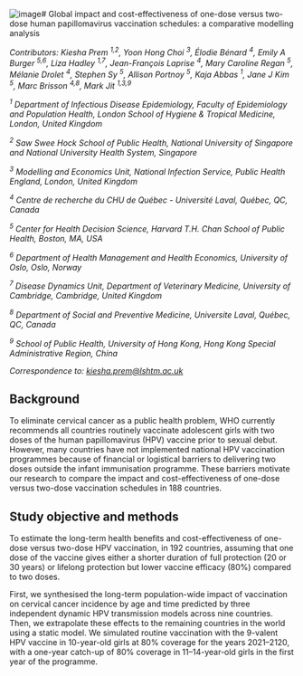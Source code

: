 ![image](https://github.com/kieshaprem/hpv-1-dose/assets/12025079/e3a4e543-06e5-430c-9702-268d51f30612)# Global impact and cost-effectiveness of one-dose versus two-dose human papillomavirus vaccination schedules: a comparative modelling analysis

*Contributors: Kiesha Prem <sup>1,2</sup>, Yoon Hong Choi <sup>3</sup>, Élodie Bénard <sup>4</sup>, Emily A Burger <sup>5,6</sup>, Liza Hadley <sup>1,7</sup>, Jean-François Laprise <sup>4</sup>, Mary Caroline Regan <sup>5</sup>, Mélanie Drolet <sup>4</sup>, Stephen Sy <sup>5</sup>, Allison Portnoy <sup>5</sup>, Kaja Abbas <sup>1</sup>, Jane J Kim <sup>5</sup>, Marc Brisson <sup>4,8</sup>, Mark Jit <sup>1,3,9</sup>*


  *<sup>1</sup> Department of Infectious Disease Epidemiology, Faculty of Epidemiology and Population Health, London School of Hygiene & Tropical Medicine, London, United Kingdom* 
  
  *<sup>2</sup> Saw Swee Hock School of Public Health, National University of Singapore and National University Health System, Singapore* 

  *<sup>3</sup> Modelling and Economics Unit, National Infection Service, Public Health England, London, United Kingdom* 

  *<sup>4</sup> Centre de recherche du CHU de Québec - Université Laval, Québec, QC, Canada*

  *<sup>5</sup> Center for Health Decision Science, Harvard T.H. Chan School of Public Health, Boston, MA, USA* 

  *<sup>6</sup> Department of Health Management and Health Economics, University of Oslo, Oslo, Norway* 

  *<sup>7</sup> Disease Dynamics Unit, Department of Veterinary Medicine, University of Cambridge, Cambridge, United Kingdom* 

  *<sup>8</sup> Department of Social and Preventive Medicine, Universite Laval, Québec, QC, Canada* 

  *<sup>9</sup> School of Public Health, University of Hong Kong, Hong Kong Special Administrative Region, China* 

  
  *Correspondence to: kiesha.prem@lshtm.ac.uk*

## Background
To eliminate cervical cancer as a public health problem, WHO currently recommends all countries routinely vaccinate adolescent girls with two doses of the human papillomavirus (HPV) vaccine prior to sexual debut. However, many countries have not implemented national HPV vaccination programmes because of financial or logistical barriers to delivering two doses outside the infant immunisation programme. These barriers motivate our research to compare the impact and cost-effectiveness of one-dose versus two-dose vaccination schedules in 188 countries.

## Study objective and methods
To estimate the long-term health benefits and cost-effectiveness of one-dose versus two-dose HPV vaccination, in 192 countries, assuming that one dose of the vaccine gives either a shorter duration of full protection (20 or 30 years) or lifelong protection but lower vaccine efficacy (80%) compared to two doses. 

First, we synthesised the long-term population-wide impact of vaccination on cervical cancer incidence by age and time predicted by three independent dynamic HPV transmission models across nine countries. Then, we extrapolate these effects to the remaining countries in the world using a static model. We simulated routine vaccination with the 9-valent HPV vaccine in 10-year-old girls at 80% coverage for the years 2021–2120, with a one-year catch-up of 80% coverage in 11–14-year-old girls in the first year of the programme.
